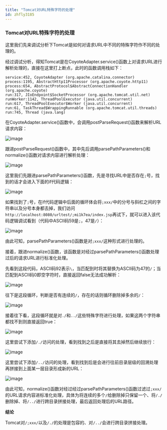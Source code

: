 ```yaml
---
title: "Tomcat对URL特殊字符的处理"
id: zhfly3185
---
```


### Tomcat对URL特殊字符的处理

这里我们先来调试分析下Tomcat是如何对请求URL中不同的特殊字符作不同的处理的。

经过调试分析，得知Tomcat是在CoyoteAdapter.service()函数上对请求URL进行解析处理的，直接在这里打上断点，此时的函数调用栈如下：

```
service:452, CoyoteAdapter (org.apache.catalina.connector)
process:1195, AbstractHttp11Processor (org.apache.coyote.http11)
process:654, AbstractProtocol$AbstractConnectionHandler (org.apache.coyote)
run:317, JIoEndpoint$SocketProcessor (org.apache.tomcat.util.net)
runWorker:1142, ThreadPoolExecutor (java.util.concurrent)
run:617, ThreadPoolExecutor$Worker (java.util.concurrent)
run:61, TaskThread$WrappingRunnable (org.apache.tomcat.util.threads)
run:745, Thread (java.lang) 
```

在CoyoteAdapter.service()函数中，会调用postParseRequest()函数来解析URL请求内容：

![image](../img/cb5def18a784ba224fbca4ad86ab3ab4.png)

跟进postParseRequest()函数中，其中先后调用parsePathParameters()和normalize()函数对请求内容进行解析处理：

![image](../img/d51162693320af29a1a042fac5c5589b.png)

这里我们先跟进parsePathParameters()函数，先是寻找URL中是否存在`;`号，找到的话才会进入下面的if代码逻辑：

![image](../img/8d41cc0ba23146cf570ded107d94a755.png)

如果找到了`;`号，在if代码逻辑中后面的循环体会将`;xxx/`中的分号与斜杠之间的字符串以及分号本身都去掉，我们访问`http://localhost:8080/urltest/;mi1k7ea/index.jsp`再试下，就可以进入该代码逻辑调试看到（代码中ASCII码59是`;`，47是`/`）：

![image](../img/034f4d771b61d744b47b231864ca9956.png)

由此可知，parsePathParameters()函数是对`;xxx/`这种形式进行处理的。

接着，跟进normalize()函数，该函数是对经过parsePathParameters()函数处理过后的请求URL进行标准化处理。

先看到这段代码，ASCII码92表示`\`，当匹配到时将其替换为ASCII码为47的`/`；当匹配到ASCII码0即空字符时，直接返回false无法成功解析：

![image](../img/71289719054d6504ce1e5b8c242b5941.png)

往下是这段循环，判断是否有连续的`/`，存在的话则循环删除掉多余的`/`：

![image](../img/86e3d06d2077afdc58e3200ab21e4fd1.png)

接着往下看，这段循环就是对`./`和`../`这些特殊字符进行处理，如果这两个字符串都找不到则直接返回true：

![image](../img/379fb58b24530834645eb261d8b567ec.png)

这里尝试下添加`/./`访问的处理，看到找到之后是直接将其去掉然后继续放行：

![image](../img/95e62e5912989dcc459ba324a5a9a155.png)

这里尝试下添加`/../`访问的处理，看到找到后是会进行往前目录层级的回溯处理再拼接到上面某一层目录形成新的URL：

![image](../img/da4e98e4e8ff1daa47d1251c093ac2bd.png)

由此可知，normalize()函数对经过经过parsePathParameters()函数过滤过`;xxx/`的URL请求内容进标准化处理，具体为将连续的多个`/`给删除掉只保留一个、将`/./`删除掉、将`/../`进行跨目录拼接处理，最后返回处理后的URL路径。

**结论**

Tomcat对`/;xxx/`以及`/./`的处理是包容的、对`/../`会进行跨目录拼接处理。